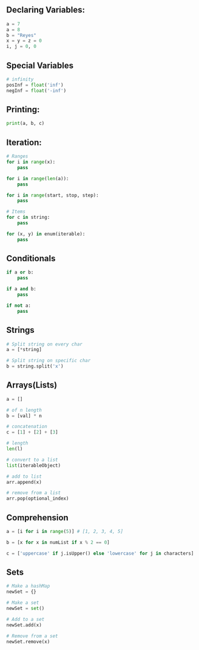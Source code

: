 ## Declaring Variables:
```py
a = 7
a = 8
b = "Reyes"
x = y = z = 0
i, j = 0, 0
```

## Special Variables
```py
# infinity
posInf = float('inf')
negInf = float('-inf')
```

## Printing:
```py
print(a, b, c)
```

## Iteration:
```py
# Ranges
for i in range(x):
    pass

for i in range(len(a)):
    pass

for i in range(start, stop, step):
    pass

# Items
for c in string:
    pass

for (x, y) in enum(iterable):
    pass
```

## Conditionals
```py
if a or b:
    pass

if a and b:
    pass

if not a:
    pass
```

## Strings
```py
# Split string on every char
a = [*string]

# Split string on specific char
b = string.split('x')
```

## Arrays(Lists)
```py
a = []

# of n length
b = [val] * n

# concatenation
c = [1] + [2] + [3]

# length
len(l)

# convert to a list
list(iterableObject)

# add to list
arr.append(x)

# remove from a list
arr.pop(optional_index)
```

## Comprehension
```py
a = [i for i in range(5)] # [1, 2, 3, 4, 5]

b = [x for x in numList if x % 2 == 0]

c = ['uppercase' if j.isUpper() else 'lowercase' for j in characters]
```

## Sets
```py
# Make a hashMap
newSet = {}

# Make a set
newSet = set()

# Add to a set
newSet.add(x)

# Remove from a set
newSet.remove(x)
```